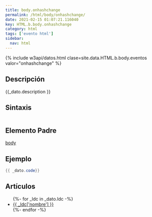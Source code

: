 ```yaml
---
title: body.onhashchange
permalink: /html/body/onhashchange/
date: 2021-02-15 01:07:21.116040
key: HTML.b.body.onhashchange
category: html
tags: ['evento html']
sidebar: 
  nav: html
---
```


{% include w3api/datos.html clase=site.data.HTML.b.body.eventos valor="onhashchange" %}

## Descripción
{{_dato.description }}

## Sintaxis
~~~html
~~~

## Elemento Padre
[body](/html/body/)

## Ejemplo
~~~java
{{ _dato.code}}
~~~

## Artículos
<ul>
{%- for _ldc in _dato.ldc -%}
   <li>
       <a href="{{_ldc['url'] }}">{{ _ldc['nombre'] }}</a>
   </li>
{%- endfor -%}
</ul>
